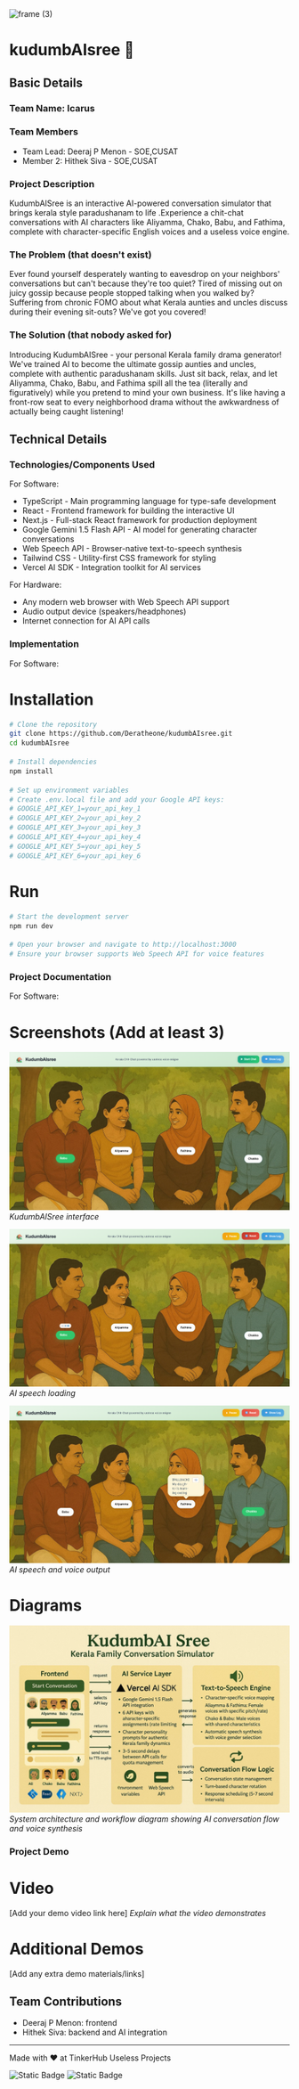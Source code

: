 <img width="3188" height="1202" alt="frame (3)" src="https://github.com/user-attachments/assets/517ad8e9-ad22-457d-9538-a9e62d137cd7" />


# kudumbAIsree 🎯


## Basic Details
### Team Name: Icarus 


### Team Members
- Team Lead: Deeraj P Menon - SOE,CUSAT
- Member 2: Hithek Siva - SOE,CUSAT


### Project Description
KudumbAISree is an interactive AI-powered conversation simulator that brings kerala style paradushanam to life .Experience a chit-chat conversations with AI characters like Aliyamma, Chako, Babu, and Fathima, complete with character-specific English voices and a useless voice engine.

### The Problem (that doesn't exist)
Ever found yourself desperately wanting to eavesdrop on your neighbors' conversations but can't because they're too quiet? Tired of missing out on juicy gossip because people stopped talking when you walked by? Suffering from chronic FOMO about what Kerala aunties and uncles discuss during their evening sit-outs? We've got you covered!

### The Solution (that nobody asked for)
Introducing KudumbAISree - your personal Kerala family drama generator! We've trained AI to become the ultimate gossip aunties and uncles, complete with authentic paradushanam skills. Just sit back, relax, and let Aliyamma, Chako, Babu, and Fathima spill all the tea (literally and figuratively) while you pretend to mind your own business. It's like having a front-row seat to every neighborhood drama without the awkwardness of actually being caught listening!

## Technical Details
### Technologies/Components Used
For Software:
- TypeScript - Main programming language for type-safe development
- React - Frontend framework for building the interactive UI
- Next.js - Full-stack React framework for production deployment
- Google Gemini 1.5 Flash API - AI model for generating character conversations
- Web Speech API - Browser-native text-to-speech synthesis
- Tailwind CSS - Utility-first CSS framework for styling
- Vercel AI SDK - Integration toolkit for AI services

For Hardware:
- Any modern web browser with Web Speech API support
- Audio output device (speakers/headphones)
- Internet connection for AI API calls

### Implementation
For Software:
# Installation
```bash
# Clone the repository
git clone https://github.com/Deratheone/kudumbAIsree.git
cd kudumbAIsree

# Install dependencies
npm install

# Set up environment variables
# Create .env.local file and add your Google API keys:
# GOOGLE_API_KEY_1=your_api_key_1
# GOOGLE_API_KEY_2=your_api_key_2
# GOOGLE_API_KEY_3=your_api_key_3
# GOOGLE_API_KEY_4=your_api_key_4
# GOOGLE_API_KEY_5=your_api_key_5
# GOOGLE_API_KEY_6=your_api_key_6
```

# Run
```bash
# Start the development server
npm run dev

# Open your browser and navigate to http://localhost:3000
# Ensure your browser supports Web Speech API for voice features
```

### Project Documentation
For Software:

# Screenshots (Add at least 3)
![KudumbAISree Interface](img/interface.png)
*KudumbAISree interface*

![AI Speech Loading](img/babu_trying_to_talk.png)
*AI speech loading*

![AI Speech and Voice Output](img/fathima_talked.png)
*AI speech and voice output*

# Diagrams
![KudumbAI Sree Workflow](img/workflow.jpeg)
*System architecture and workflow diagram showing AI conversation flow and voice synthesis*

### Project Demo
# Video
[Add your demo video link here]
*Explain what the video demonstrates*

# Additional Demos
[Add any extra demo materials/links]

## Team Contributions
- Deeraj P Menon: frontend
- Hithek Siva: backend and AI integration

---
Made with ❤️ at TinkerHub Useless Projects 

![Static Badge](https://img.shields.io/badge/TinkerHub-24?color=%23000000&link=https%3A%2F%2Fwww.tinkerhub.org%2F)
![Static Badge](https://img.shields.io/badge/UselessProjects--25-25?link=https%3A%2F%2Fwww.tinkerhub.org%2Fevents%2FQ2Q1TQKX6Q%2FUseless%2520Projects)
